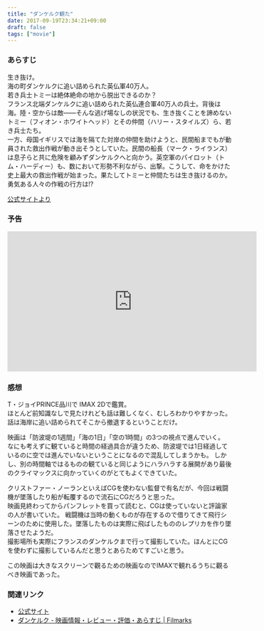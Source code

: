 ```yaml
---
title: "ダンケルク観た"
date: 2017-09-19T23:34:21+09:00
draft: false
tags: ["movie"]
---
```


### あらすじ
>
生き抜け。  
海の町ダンケルクに追い詰められた英仏軍40万人。  
若き兵士トミーは絶体絶命の地から脱出できるのか？  
フランス北端ダンケルクに追い詰められた英仏連合軍40万人の兵士。背後は海。陸・空からは敵――そんな逃げ場なしの状況でも、生き抜くことを諦めないトミー（フィオン・ホワイトヘッド）とその仲間（ハリー・スタイルズ）ら、若き兵士たち。  
一方、母国イギリスでは海を隔てた対岸の仲間を助けようと、民間船までもが動員された救出作戦が動き出そうとしていた。民間の船長（マーク・ライランス）は息子らと共に危険を顧みずダンケルクへと向かう。英空軍のパイロット（トム・ハーディー）も、数において形勢不利ながら、出撃。こうして、命をかけた史上最大の救出作戦が始まった。果たしてトミーと仲間たちは生き抜けるのか。勇気ある人々の作戦の行方は!?

[公式サイトより](http://wwws.warnerbros.co.jp/dunkirk/)

### 予告
<iframe width="560" height="315" src="https://www.youtube.com/embed/SIWGVzRbxsw?rel=0" frameborder="0" allowfullscreen></iframe>

### 感想

T・ジョイPRINCE品川で IMAX 2Dで鑑賞。  
ほとんど前知識なしで見たけれども話は難しくなく、むしろわかりやすかった。話は海岸に追い詰められてそこから撤退するということだけ。  

映画は「防波堤の1週間」「海の1日」「空の1時間」の3つの視点で進んでいく。
なにも考えずに観ていると時間の経過具合が違うため、防波堤では1日経過しているのに空では進んでいないということになるので混乱してしまうかも。
しかし、別の時間軸ではるものの観ていると同じようにハラハラする展開があり最後のクライマックスに向かっていくのがとてもよくできていた。

クリストファー・ノーランといえばCGを使わない監督で有名だが、今回は戦闘機が墜落したり船が転覆するので流石にCGだろうと思った。  
映画見終わってからパンフレットを買って読むと、CGは使っていないと評論家の人が書いていた。
戦闘機は当時の動くものが存在するので借りてきて飛行シーンのために使用した。墜落したものは実際に飛ばしたもののレプリカを作り墜落させたようだ。  
撮影場所も実際にフランスのダンケルクまで行って撮影していた。ほんとにCGを使わずに撮影しているんだと思うとあらためてすごいと思う。

この映画は大きなスクリーンで觀るための映画なのでIMAXで観れるうちに觀るべき映画であった。

### 関連リンク
- [公式サイト](http://wwws.warnerbros.co.jp/dunkirk/)
- [ダンケルク - 映画情報・レビュー・評価・あらすじ | Filmarks](https://filmarks.com/movies/66158)

